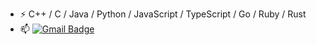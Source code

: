 - ⚡ C++ / C / Java / Python / JavaScript / TypeScript / Go / Ruby / Rust 
- 📫 [![Gmail Badge](https://img.shields.io/badge/-Gmail-c14438?style=flat-square&logo=Gmail&logoColor=white&link=mailto:chromeshah@gmail.com)](mailto:chromeshah@gmail.com)
